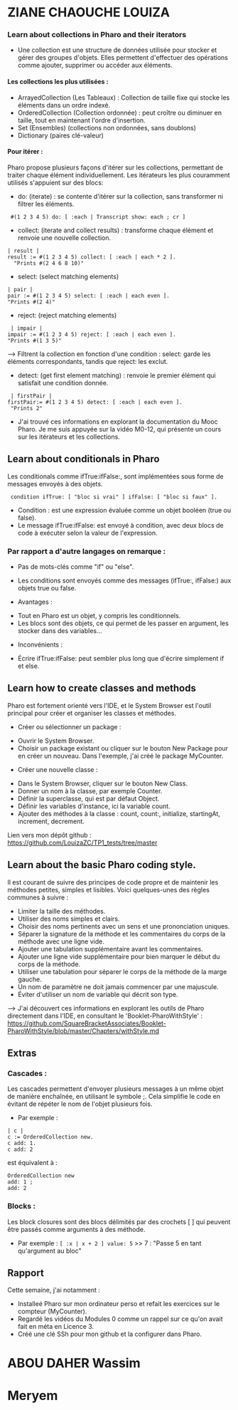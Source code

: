 
# ZIANE CHAOUCHE LOUIZA

### Learn about collections in Pharo and their iterators


* Une collection est une structure de données utilisée pour stocker et gérer des groupes d'objets. Elles permettent d'effectuer des opérations comme ajouter, supprimer ou accéder aux éléments.

#### Les collections les plus utilisées :

* ArrayedCollection (Les Tableaux) : Collection de taille fixe qui stocke les éléments dans un ordre indexé.
* OrderedCollection (Collection ordonnée) : peut croître ou diminuer en taille, tout en maintenant l'ordre d'insertion.
* Set (Ensembles) (collections non ordonnées, sans doublons) 
* Dictionary (paires clé-valeur)

#### Pour itérer :

Pharo propose plusieurs façons d'itérer sur les collections, permettant de traiter chaque élément individuellement. Les itérateurs les plus couramment utilisés s'appuient sur des blocs:

- do: (iterate) : se contente d'itérer sur la collection, sans transformer ni filtrer les éléments.

``` #(1 2 3 4 5) do: [ :each | Transcript show: each ; cr ]``` 
 
 - collect: (iterate and collect results) : transforme chaque élément et renvoie une nouvelle collection.
```
| result |
result := #(1 2 3 4 5) collect: [ :each | each * 2 ].
  "Prints #(2 4 6 8 10)" 
``` 

 - select: (select matching elements) 
```
| pair |
pair := #(1 2 3 4 5) select: [ :each | each even ].
"Prints #(2 4)"
```

 - reject: (reject matching elements)
```
 | impair |
impair := #(1 2 3 4 5) reject: [ :each | each even ].
"Prints #(1 3 5)"
```
 --> Filtrent la collection en fonction d'une condition : select: garde les éléments correspondants, tandis que reject: les exclut.


 - detect: (get first element matching) : renvoie le premier élément qui satisfait une condition donnée.
```
 | firstPair |
firstPair:= #(1 2 3 4 5) detect: [ :each | each even ].
 "Prints 2"
 ```

* J'ai trouvé ces informations en explorant la documentation du Mooc Pharo. Je me suis appuyée sur la vidéo M0-12, qui présente un cours sur les itérateurs et les collections.


## Learn about conditionals in Pharo

Les conditionals comme ifTrue:ifFalse:, sont implémentées sous forme de messages envoyés à des objets.

``` condition ifTrue: [ "bloc si vrai" ] ifFalse: [ "bloc si faux" ].```

* Condition : est une expression évaluée comme un objet booléen (true ou false).
* Le message ifTrue:ifFalse: est envoyé à condition, avec deux blocs de code à exécuter selon la valeur de l'expression.


### Par rapport a d'autre langages on remarque :

* Pas de mots-clés comme "if" ou "else".
* Les conditions sont envoyés comme des messages (ifTrue:, ifFalse:) aux objets true ou false.


* Avantages :
- Tout en Pharo est un objet, y compris les conditionnels.
- Les blocs sont des objets, ce qui permet de les passer en argument, les stocker dans des variables...

* Inconvénients :
- Écrire ifTrue:ifFalse: peut sembler plus long que d'écrire simplement if et else.

## Learn how to create classes and methods

Pharo est fortement orienté vers l'IDE, et le System Browser est l'outil principal pour créer et organiser les classes et méthodes.

* Créer ou sélectionner un package :
- Ouvrir le System Browser.
- Choisir un package existant ou cliquer sur le bouton New Package pour en créer un nouveau. Dans l'exemple, j'ai créé le package MyCounter.

* Créer une nouvelle classe :
- Dans le System Browser, cliquer sur le bouton New Class.
- Donner un nom à la classe, par exemple Counter.
- Définir la superclasse, qui est par défaut Object.
- Définir les variables d'instance, ici la variable count.
- Ajouter des méthodes à la classe : count, count:, initialize, startingAt, increment, decrement. 

Lien vers mon dépôt github : https://github.com/LouizaZC/TP1_tests/tree/master

## Learn about the basic Pharo coding style. 

Il est courant de suivre des principes de code propre et de maintenir les méthodes petites, simples et lisibles. Voici quelques-unes des règles communes à suivre :

* Limiter la taille des méthodes.
* Utiliser des noms simples et clairs.
* Choisir des noms pertinents avec un sens et une prononciation uniques.
* Séparer la signature de la méthode et les commentaires du corps de la méthode avec une ligne vide.
* Ajouter une tabulation supplémentaire avant les commentaires.
* Ajouter une ligne vide supplémentaire pour bien marquer le début du corps de la méthode.
* Utiliser une tabulation pour séparer le corps de la méthode de la marge gauche.
* Un nom de paramètre ne doit jamais commencer par une majuscule.
* Éviter d'utiliser un nom de variable qui décrit son type.

--> J'ai découvert ces informations en explorant les outils de Pharo directement dans l'IDE, en consultant le 'Booklet-PharoWithStyle' :
 https://github.com/SquareBracketAssociates/Booklet-PharoWithStyle/blob/master/Chapters/withStyle.md


## Extras

### Cascades :

Les cascades permettent d'envoyer plusieurs messages à un même objet de manière enchaînée, en utilisant le symbole ;. Cela simplifie le code en évitant de répéter le nom de l'objet plusieurs fois.

* Par exemple :
``` 
| c |
c := OrderedCollection new.
c add: 1.
c add: 2
```
est équivalent à : 
```
OrderedCollection new
add: 1 ;
add: 2
``` 

### Blocks :

Les block closures sont des blocs délimités par des crochets [ ] qui peuvent être passés comme arguments à des méthode.

* Par exemple :
``` [ :x | x + 2 ] value: 5 ``` >> 7  : "Passe 5 en tant qu'argument au bloc"

## Rapport

Cette semaine, j'ai notamment :

* Installeé Pharo sur mon ordinateur perso et refait les exercices sur le compteur (MyCounter).
* Regardé les vidéos du Modules 0 comme un rappel sur ce qu'on avait fait en méta en Licence 3.
* Créé une clé SSh pour mon github et la configurer dans Pharo.


# ABOU DAHER Wassim 
# Meryem 
